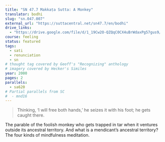 ```yaml
---
title: "SN 47.7 Makkaṭa Sutta: A Monkey"
translator: bodhi
slug: "sn.047.007"
external_url: "https://suttacentral.net/sn47.7/en/bodhi"
drive_links:
  - "https://drive.google.com/file/d/1_19Cw2O-QZQqC0CX4uBrWdaxPg57gus9/view?usp=drivesdk"
course: feeling
status: featured
tags:
  - sati
  - renunciation
  - sn
# thought tag covered by Geoff's "Recognizing" anthology
# imagery covered by Hecker's Similes
year: 2000
pages: 2
parallels:
  - sa620
# Partial parallels from SC
#  - mnd16
---
```


> Thinking, ‘I will free both hands,’ he seizes it with his foot; he gets caught there.

The parable of the foolish monkey who gets trapped in tar when it ventures outside its ancestral territory. And what is a mendicant’s ancestral territory? The four kinds of mindfulness meditation.

